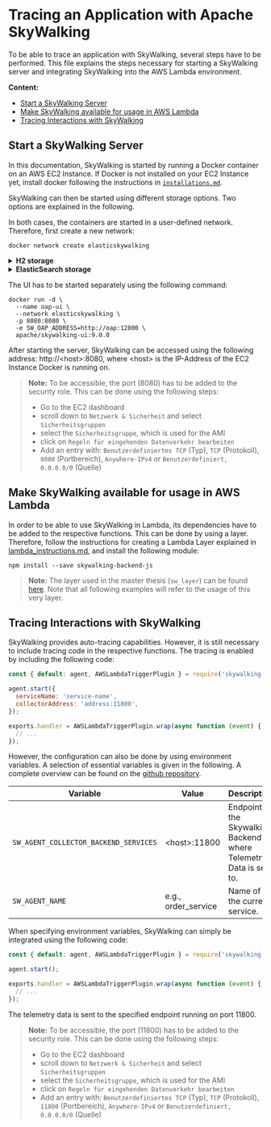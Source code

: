 # Tracing an Application with Apache SkyWalking

To be able to trace an application with SkyWalking, several steps have to be performed. This file explains the steps necessary for starting a SkyWalking server and integrating SkyWalking into the AWS Lambda environment.

**Content:**
- [Start a SkyWalking Server](#anker-start_sigNoz_server)
- [Make SkyWalking available for usage in AWS Lambda](#anker-sigNoz_aws_lambda)
- [Tracing Interactions with SkyWalking](#anker-using_sigNoz)

<a name="anker-start_sigNoz_server"></a>
## Start a SkyWalking Server

In this documentation, SkyWalking is started by running a Docker container on an AWS EC2 Instance.
If Docker is not installed on your EC2 Instance yet, install docker following the instructions in [`installations.md`](../other/installations.md).

SkyWalking can then be started using different storage options. Two options are explained in the following.

In both cases, the containers are started in a user-defined network. Therefore, first create a new network:

```
docker network create elasticskywalking
```

<details><summary><b>H2 storage</b></summary>

For H2 storage, SkyWalking can be started with the following command:

```
docker run -d \
  --name oap \
  --network elasticskywalking \
  -p 12800:12800 \
  -p 11800:11800 \
  apache/skywalking-oap-server:9.0.0
```

> **Note:** If the heap size provided by the docker container is not enough to run the application, use `JAVA_OPTS` to adjust it as necessary. E.g., `-e JAVA_OPTS='-Xmx200m'`

</details>

<details><summary><b>ElasticSearch storage</b></summary>

When using ElasticSearch, several steps have to be performed:

First, start ElasticSearch inside the network:

```
docker run -d \
  --name elasticsearch \
  --network elasticskywalking \
  -p 9200:9200 \
  -p 9300:9300 \
  -e discovery.type=single-node \
  -e xpack.security.enabled=false \
  docker.elastic.co/elasticsearch/elasticsearch:7.17.0
```

> **Note:** To ensure that elasticsearch is up and running, curl can be used to send an example request. E.g., determine the IP of the container by running `docker network inspect elasticskywalking`. Then enter `curl <ip>:9200`.

Subsequently, start the SkyWalking while specifying `SW_STORAGE` and `SW_STORAGE_ES_CLUSTER_NODES`.

```
docker run -d \
  --name oap \
  --network elasticskywalking \
  -e SW_STORAGE=elasticsearch \
  -e SW_STORAGE_ES_CLUSTER_NODES=elasticsearch:9200 \
  -p 12800:12800 \
  -p 11800:11800 \
  apache/skywalking-oap-server:9.0.0
```

> **Note:** If the heap size provided by the docker container is not enough to run the application, use `JAVA_OPTS` to adjust it as necessary. E.g., `-e JAVA_OPTS='-Xmx200m'`

</details>

The UI has to be started separately using the following command:

```
docker run -d \
  --name oap-ui \
  --network elasticskywalking \
  -p 8080:8080 \
  -e SW_OAP_ADDRESS=http://oap:12800 \
  apache/skywalking-ui:9.0.0
```

After starting the server, SkyWalking can be accessed using the following address: http://\<host>:8080, where \<host> is the IP-Address of the EC2 Instance Docker is running on.

> **Note:** To be accessible, the port (8080) has to be added to the security role. This can be done using the following steps:
> - Go to the EC2 dashboard
> - scroll down to `Netzwerk & Sicherheit` and select `Sicherheitsgruppen`
> - select the `Sicherheitsgruppe`, which is used for the AMI
> - click on `Regeln für eingehenden Datenverkehr bearbeiten`
> - Add an entry with: `Benutzerdefiniertes TCP` (Typ), `TCP` (Protokoll), `8080` (Portbereich), `Anywhere-IPv4` or `Benutzerdefiniert, 0.0.0.0/0` (Quelle)

<a name="anker-sigNoz_aws_lambda"></a>
## Make SkyWalking available for usage in AWS Lambda

In order to be able to use SkyWalking in Lambda, its dependencies have to be added to the respective functions. This can be done by using a layer. Therefore, follow the instructions for creating a Lambda Layer explained in [lambda_instructions.md](../other/lambda_instructions.md), and install the following module:

```
npm install --save skywalking-backend-js
```

> **Note:** The layer used in the master thesis (`sw_layer`) can be found [here](../lambda_resources). Note that all following examples will refer to the usage of this very layer.

<a name="anker-using_sigNoz"></a>
## Tracing Interactions with SkyWalking

SkyWalking provides auto-tracing capabilities. However, it is still necessary to include tracing code in the respective functions. The tracing is enabled by including the following code:

```javascript
const { default: agent, AWSLambdaTriggerPlugin } = require('skywalking-backend-js');

agent.start({
  serviceName: 'service-name',
  collectorAddress: 'address:11800',
});

exports.handler = AWSLambdaTriggerPlugin.wrap(async function (event) {
  // ...
});
```

However, the configuration can also be done by using environment variables. A selection of essential variables is given in the following. A complete overview can be found on the [github repository](https://github.com/apache/skywalking-nodejs).

| Variable | Value | Description |
| -----| -----| ---- |
| `SW_AGENT_COLLECTOR_BACKEND_SERVICES` | \<host>:11800 | Endpoint of the Skywalking Backend where Telemetry Data is sent to. |
| `SW_AGENT_NAME` | e.g., order_service | Name of the current service. |

When specifying environment variables, SkyWalking can simply be integrated using the following code:

```javascript
const { default: agent, AWSLambdaTriggerPlugin } = require('skywalking-backend-js');

agent.start();

exports.handler = AWSLambdaTriggerPlugin.wrap(async function (event) {
  // ...
});
```

The telemetry data is sent to the specified endpoint running on port 11800.

> **Note:** To be accessible, the port (11800) has to be added to the security role. This can be done using the following steps:
> - Go to the EC2 dashboard
> - scroll down to `Netzwerk & Sicherheit` and select `Sicherheitsgruppen`
> - select the `Sicherheitsgruppe`, which is used for the AMI
> - click on `Regeln für eingehenden Datenverkehr bearbeiten`
> - Add an entry with: `Benutzerdefiniertes TCP` (Typ), `TCP` (Protokoll), `11800` (Portbereich), `Anywhere-IPv4` or `Benutzerdefiniert, 0.0.0.0/0` (Quelle)
